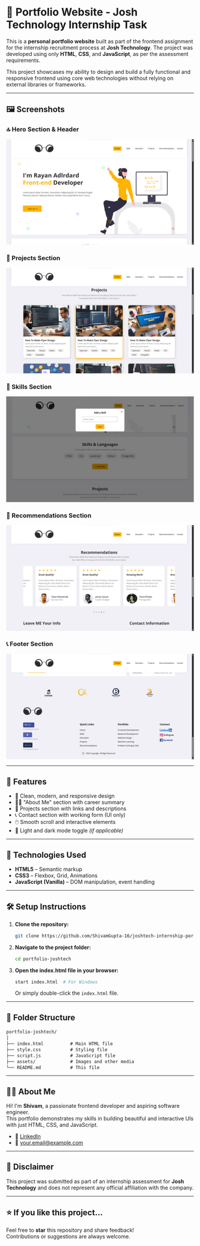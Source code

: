 # 💼 Portfolio Website - Josh Technology Internship Task

This is a **personal portfolio website** built as part of the frontend assignment for the internship recruitment process at **Josh Technology**. The project was developed using only **HTML**, **CSS**, and **JavaScript**, as per the assessment requirements.

This project showcases my ability to design and build a fully functional and responsive frontend using core web technologies without relying on external libraries or frameworks.


---

## 🖼️ Screenshots

### 🔝 Hero Section & Header
![Hero Screenshot](./screenshots/hero.png)

### 📁 Projects Section
![Projects Screenshot](./screenshots/projects.png)

### 🧠 Skills Section
![Skills Screenshot](./screenshots/skills.png)

### 💬 Recommendations Section
![Recommendations Screenshot](./screenshots/recommendations.png)

### 📞 Footer Section
![Footer Screenshot](./screenshots/footer.png)


---

## 🚀 Features

- 🎨 Clean, modern, and responsive design  
- 🧑‍💻 "About Me" section with career summary  
- 📁 Projects section with links and descriptions  
- 📞 Contact section with working form (UI only)  
- 🖱️ Smooth scroll and interactive elements  
- 🌙 Light and dark mode toggle *(if applicable)*  

---

## 🔧 Technologies Used

- **HTML5** – Semantic markup  
- **CSS3** – Flexbox, Grid, Animations  
- **JavaScript (Vanilla)** – DOM manipulation, event handling  

---

## 🛠️ Setup Instructions

1. **Clone the repository:**
   ```bash
   git clone https://github.com/ShivamGupta-16/joshtech-internship-portfolio.git
   ```

2. **Navigate to the project folder:**
   ```bash
   cd portfolio-joshtech
   ```

3. **Open the index.html file in your browser:**
   ```bash
   start index.html  # For Windows
   ```

   Or simply double-click the `index.html` file.

---

## 📂 Folder Structure

```
portfolio-joshtech/
│
├── index.html          # Main HTML file
├── style.css           # Styling file
├── script.js           # JavaScript file
├── assets/             # Images and other media
└── README.md           # This file
```

---

## 🙋‍♂️ About Me

Hi! I'm **Shivam**, a passionate frontend developer and aspiring software engineer.  
This portfolio demonstrates my skills in building beautiful and interactive UIs with just HTML, CSS, and JavaScript.

- 🔗 [LinkedIn](https://www.linkedin.com/in/your-link)
- 📧 your.email@example.com

---

## 📢 Disclaimer

This project was submitted as part of an internship assessment for **Josh Technology** and does not represent any official affiliation with the company.

---

## ⭐️ If you like this project...

Feel free to **star** this repository and share feedback!  
Contributions or suggestions are always welcome.
